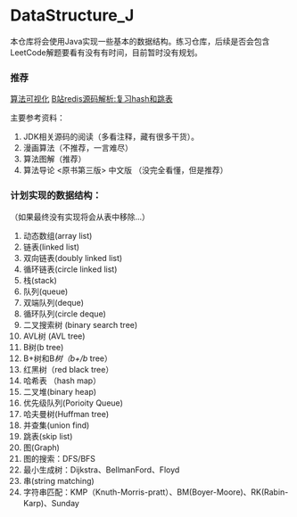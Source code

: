 # DataStructure_J
本仓库将会使用Java实现一些基本的数据结构。练习仓库，后续是否会包含LeetCode解题要看有没有有时间，目前暂时没有规划。

### 推荐

[算法可视化](https://visualgo.net/zh)
[B站redis源码解析:复习hash和跳表](https://www.bilibili.com/video/BV1Jq4y1p7Rw/?spm_id_from=333.337.search-card.all.click&vd_source=e144372d05071b4e4bee1554f7a49a43)

主要参考资料：

1. JDK相关源码的阅读（多看注释，藏有很多干货）。
2. 漫画算法（不推荐，一言难尽）
3. 算法图解（推荐）
4. 算法导论 <原书第三版> 中文版 （没完全看懂，但是推荐）
### 计划实现的数据结构：
（如果最终没有实现将会从表中移除...）

1. 动态数组(array list) 
2. 链表(linked list)
3. 双向链表(doubly linked list)
4. 循环链表(circle linked list)
5. 栈(stack)
6. 队列(queue)
7. 双端队列(deque)
8. 循环队列(circle deque)
9. 二叉搜索树 (binary search tree)
10. AVL树 (AVL tree)
11. B树(b tree)
12. B+树和B*树（b+/b* tree）
13. 红黑树（red black tree）
14. 哈希表 （hash map）
15. 二叉堆(binary heap)
16. 优先级队列(Porioity Queue)
17. 哈夫曼树(Huffman tree)
18. 并查集(union find)
19. 跳表(skip list)
20. 图(Graph)
21. 图的搜索：DFS/BFS
22. 最小生成树：Dijkstra、BellmanFord、Floyd
23. 串(string matching)
24. 字符串匹配：KMP（Knuth-Morris-pratt）、BM(Boyer-Moore)、RK(Rabin-Karp)、Sunday
